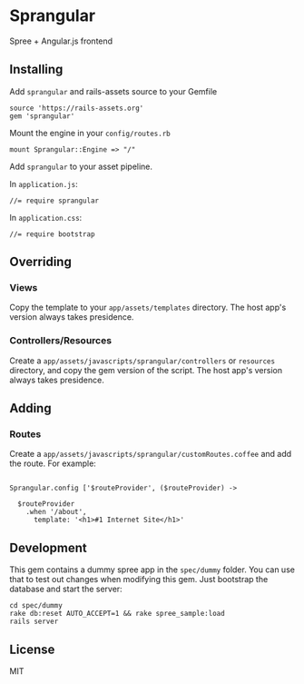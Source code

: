 # Sprangular

Spree + Angular.js frontend

## Installing

Add `sprangular` and rails-assets source to your Gemfile

```
source 'https://rails-assets.org'
gem 'sprangular'
```

Mount the engine in your `config/routes.rb`

`mount Sprangular::Engine => "/"`

Add `sprangular` to your asset pipeline.

In `application.js`:

```
//= require sprangular
```

In `application.css`:

```
//= require bootstrap
```

## Overriding

### Views

Copy the template to your `app/assets/templates` directory. The host app's version always takes presidence.

### Controllers/Resources

Create a `app/assets/javascripts/sprangular/controllers` or `resources` directory, and copy the gem version of the script. The host app's version always takes presidence.

## Adding

### Routes

Create a `app/assets/javascripts/sprangular/customRoutes.coffee` and add the route. For example:

```

Sprangular.config ['$routeProvider', ($routeProvider) ->

  $routeProvider
    .when '/about',
      template: '<h1>#1 Internet Site</h1>'
```


## Development

This gem contains a dummy spree app in the `spec/dummy` folder. You can use that to test out changes when modifying this gem. Just bootstrap the database and start the server:

```
cd spec/dummy
rake db:reset AUTO_ACCEPT=1 && rake spree_sample:load
rails server
```

## License

MIT
